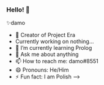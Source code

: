 ### Hello! 👋

   ✨damo

- 🔭 Creator of Project Era
 - Currently working on nothing...
- 🌱 I’m currently learning Prolog
- 💬 Ask me about anything
- 📫 How to reach me: damo#8551
- 😄 Pronouns: He/Him
- ⚡ Fun fact: I am Polish
-->

